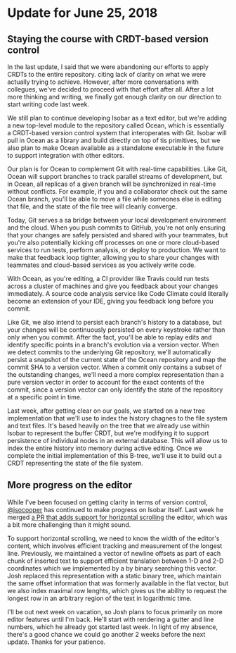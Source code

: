 # Update for June 25, 2018

## Staying the course with CRDT-based version control

In the last update, I said that we were abandoning our efforts to apply CRDTs to the entire repository. citing lack of clarity on what we were actually trying to achieve. However, after more conversations with collegues, we've decided to proceed with that effort after all. After a lot more thinking and writing, we finally got enough clarity on our direction to start writing code last week.

We still plan to continue developing Isobar as a text editor, but we're adding a new top-level module to the repository called Ocean, which is essentially a CRDT-based version control system that interoperates with Git. Isobar will pull in Ocean as a library and build directly on top of tis primitives, but we also plan to make Ocean available as a standalone executable in the future to support integration with other editors.

Our plan is for Ocean to complement Git with real-time capabilities. Like Git, Ocean will support branches to track parallel streams of development, but in Ocean, all replicas of a given branch will be synchronized in real-time without conflicts. For example, if you and a collaborator check out the same Ocean branch, you'll be able to move a file while someones else is editing that file, and the state of the file tree will cleanly converge.

Today, Git serves a sa bridge between your local development environment and the cloud. When you push commits to GitHub, you're not only ensuring that your changes are safely persisted and shared with your teammates, but you're also potentially kicking off processes on one or more cloud-based services to run tests, perform analysis, or deploy to production. We want to make that feedback loop tighter, allowing you to share your changes with teammates and cloud-based services as you actively write code.

With Ocean, as you're editing, a CI provider like Travis could run tests across a cluster of machines and give you feedback about your changes immediately. A source code analysis service like Code Climate could literally become an extension of your IDE, giving you feedback long before you commit.

Like Git, we also intend to persist each branch's history to a database, but your changes will be continuously persisted on every keystroke rather than only when you commit. After the fact, you'll be able to replay edits and identify specific points in a branch's evolution via a version vector. When we detect commits to the underlying Git repository, we'll automatically persist a snapshot of the current state of the Ocean repository and map the commit SHA to a version vector. When a commit only contains a subset of the outstanding changes, we'll need a more complex representation than a pure version vector in order to account for the exact contents of the commit, since a version vector can only identify the state of the repository at a specific point in time.

Last week, after getting clear on our goals, we started on a new tree implementation that we'll use to index the history chagnes to the file system and text files. It's based heavily on the tree that we already use within Isobar to represent the buffer CRDT, but we're modifying it to support persistence of individual nodes in an external database. This will allow us to index the entire history into memory during active editing. Once we complete the initial implementation of this B-tree, we'll use it to build out a CRDT representing the state of the file system.

## More progress on the editor

While I've been focused on getting clarity in terms of version control, [@jsocooper](https://github.com/jsocooper) has continued to make progress on Isobar itself. Last week he merged [a PR that adds support for horizontal scrolling](https://github.com/siberianmh/isobar/pull/60) the editor, which was a bit more challenging than it might sound.

To support horizontal scrolling, we need to know the width of the editor's content, which involves efficient tracking and measurement of the longest line. Previously, we maintained a vector of newline offsets as part of each chunk of inserted text to support efficient translation between 1-D and 2-D coordinates which we implemented by a by binary searching this vector. Josh replaced this representation with a static binary tree, which maintain the same offset information that was formerly available in the flat vector, but we also index maximal row lenghts, which gives us the ability to request the longest row in an arbitrary region of the text in logarithmic time.

I'll be out next week on vacation, so Josh plans to focus primarily on more editor features until I'm back. He'll start with rendering a gutter and line numbers, which he already got started last week. In light of my absence, there's a good chance we could go another 2 weeks before the next update. Thanks for your patience.
